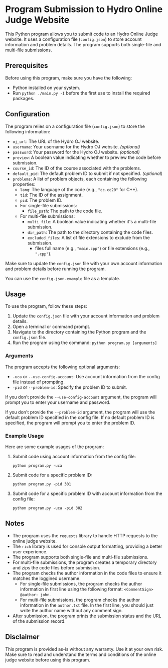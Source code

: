 # Program Submission to Hydro Online Judge Website

This Python program allows you to submit code to an Hydro Online Judge website. It uses a configuration file (`config.json`) to store account information and problem details. The program supports both single-file and multi-file submissions.

## Prerequisites

Before using this program, make sure you have the following:

- Python installed on your system.
- Run `python ./main.py -I` before the first use to install the required packages.

## Configuration

The program relies on a configuration file (`config.json`) to store the following information:

- `oj_url`: The URL of the Hydro OJ website.
- `username`: Your username for the Hydro OJ website. *(optional)*
- `password`: Your password for the Hydro OJ website. *(optional)*
- `preview`: A boolean value indicating whether to preview the code before submission.
- `course_id`: The ID of the course associated with the problems.
- `default_pid`: The default problem ID to submit if not specified. *(optional)*
- `problems`: A list of problem objects, each containing the following properties:
  - `lang`: The language of the code (e.g., `"cc.cc20"` for C++).
  - `tid`: The ID of the assignment.
  - `pid`: The problem ID.
  - For single-file submissions:
    - `file_path`: The path to the code file.
  - For multi-file submissions:
    - `multi_file`: A boolean value indicating whether it's a multi-file submission.
    - `dir_path`: The path to the directory containing the code files.
    - `excluded_files`: A list of file extensions to exclude from the submission.
      - files full name (e.g., `"main.cpp"`) or file extensions (e.g., `".cpp"`).

Make sure to update the `config.json` file with your own account information and problem details before running the program.

You can use the `config.json.example` file as a template.

## Usage

To use the program, follow these steps:

1. Update the `config.json` file with your account information and problem details.
2. Open a terminal or command prompt.
3. Navigate to the directory containing the Python program and the `config.json` file.
4. Run the program using the command: `python program.py [arguments]`

### Arguments

The program accepts the following optional arguments:

- `-uca` or `--use-config-account`: Use account information from the config file instead of prompting.
- `-pid` or `--problem-id`: Specify the problem ID to submit.

If you don't provide the `--use-config-account` argument, the program will prompt you to enter your username and password.

If you don't provide the `--problem-id` argument, the program will use the default problem ID specified in the config file. If no default problem ID is specified, the program will prompt you to enter the problem ID.

### Example Usage

Here are some example usages of the program:

1. Submit code using account information from the config file:
   ```
   python program.py -uca
   ```

2. Submit code for a specific problem ID:
   ```
   python program.py -pid 301
   ```

3. Submit code for a specific problem ID with account information from the config file:
   ```
   python program.py -uca -pid 302
   ```

## Notes

- The program uses the `requests` library to handle HTTP requests to the online judge website.
- The `rich` library is used for console output formatting, providing a better user experience.
- The program supports both single-file and multi-file submissions.
- For multi-file submissions, the program creates a temporary directory and zips the code files before submission.
- The program checks the author information in the code files to ensure it matches the loggined username.
    - For single-file submissions, the program checks the author information in first line using the following format: `<CommentSign> @author: john`.
    - For multi-file submissions, the program checks the author information in the `author.txt` file. In the first line, you should just write the author name without any comment sign.
- After submission, the program prints the submission status and the URL of the submission record.

## Disclaimer

This program is provided as-is without any warranty. Use it at your own risk. Make sure to read and understand the terms and conditions of the online judge website before using this program.